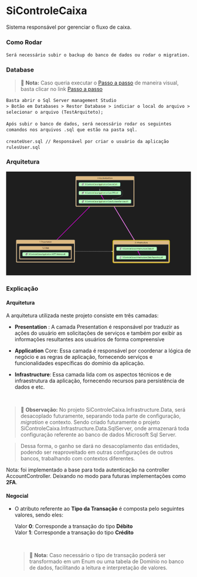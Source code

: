 # SiControleCaixa
Sistema responsável por gerenciar o fluxo de caixa.

### Como Rodar
```
Será necessário subir o backup do banco de dados ou rodar o migration.
```
 
### Database 
> :memo: **Nota:** Caso queria executar o [Passo a passo](https://github.com/cleidson/SiControleCaixa/tree/main/sql/Passo%20a%20Passo) de maneira visual, basta clicar no link [Passo a passo](https://github.com/cleidson/SiControleCaixa/tree/main/sql/Passo%20a%20Passo)
```
Basta abrir o Sql Server management Studio
> Botão em Databases > Restor Database > indiciar o local do arquivo > selecionar o arquivo (TestArquiteto);

Após subir o banco de dados, será necessário rodar os seguintes comandos nos arquivos .sql que estão na pasta sql.

createUser.sql // Responsável por criar o usuário da aplicação
rulesUser.sql
```


### Arquitetura 

![arquitetura](/Arquitetura.png)



### Explicação

#### Arquitetura
A arquitetura utilizada neste projeto consiste em três camadas:
- **Presentation** : A camada Presentation é responsável por traduzir as ações do usuário em solicitações de serviços e também por exibir as informações resultantes aos usuários de forma compreensíve

- **Application** Core: Essa camada é responsável por coordenar a lógica de negócio e as regras de aplicação, fornecendo serviços e funcionalidades específicas do domínio da aplicação.

- **Infrastructure**: Essa camada lida com os aspectos técnicos e de infraestrutura da aplicação, fornecendo recursos para persistência de dados e etc. 
 <br/>
 
   > :memo: <strong>Observação:</strong> No projeto SiControleCaixa.Infrastructure.Data, será desacoplado futuramente, separando toda parte de configuração, <i>migration</i> e contexto. Sendo criado futuramente o projeto SiControleCaixa.Infrastructure.Data.SqlServer, onde armazenará toda configuração referente ao banco de dados Microsoft Sql Server. 
    
   > Dessa forma, o ganho se dará no desacoplamento das entidades, podendo ser reaproveitado em outras configurações de outros bancos, trabalhando com contextos diferentes.

 Nota: foi implementado a base para toda autenticação na controller AccountController. Deixando no modo para futuras implementações como **2FA**.

#### Negocial
- O atributo referente ao <strong>Tipo da Transação</strong> é composta pelo seguintes valores, sendo eles:
   <br/>
   
  Valor <strong>0</strong>: Corresponde a transação do tipo <strong>Débito</strong>
   <br/>
  Valor <strong>1</strong>: Corresponde a transação do tipo <strong>Crédito</strong>
  
   <br/>

    > :memo: **Nota:** Caso necessário o tipo de transação poderá ser transformado em um Enum ou uma tabela de Domínio no banco de dados, facilitando a leitura e interpretação de valores. 

